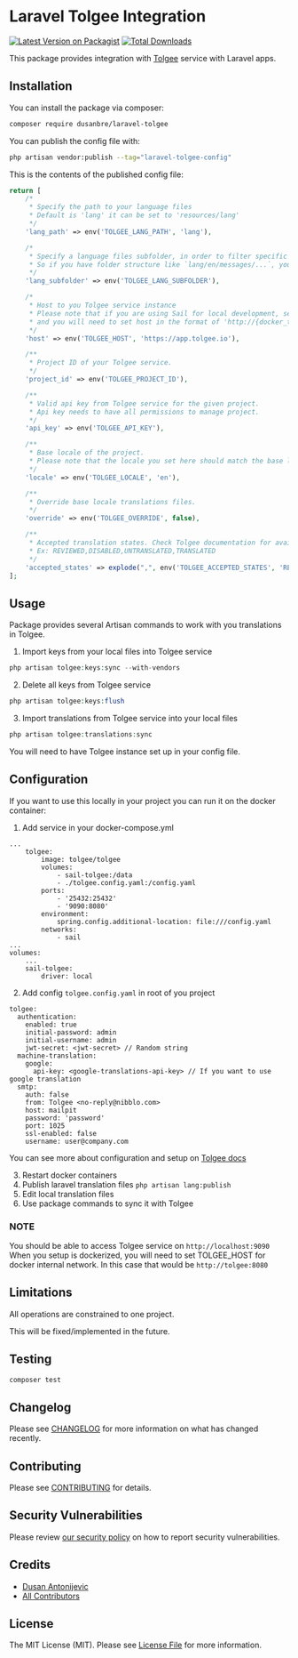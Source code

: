 # Laravel Tolgee Integration

[![Latest Version on Packagist](https://img.shields.io/packagist/v/dusanbre/laravel-tolgee.svg?style=flat-square)](https://packagist.org/packages/dusanbre/laravel-tolgee)
[![Total Downloads](https://img.shields.io/packagist/dt/dusanbre/laravel-tolgee.svg?style=flat-square)](https://packagist.org/packages/dusanbre/laravel-tolgee)

This package provides integration with [Tolgee](https://tolgee.io) service with Laravel apps.

## Installation

You can install the package via composer:

```bash
composer require dusanbre/laravel-tolgee
```

You can publish the config file with:

```bash
php artisan vendor:publish --tag="laravel-tolgee-config"
```

This is the contents of the published config file:

```php
return [
    /*
     * Specify the path to your language files
     * Default is 'lang' it can be set to 'resources/lang'
     */
    'lang_path' => env('TOLGEE_LANG_PATH', 'lang'),

    /*
     * Specify a language files subfolder, in order to filter specific language files.Please be aware that this applies to subfolders within your base local folders.
     * So if you have folder structure like `lang/en/messages/...`, you can set this env variable to `messages` and package will use only files from messages folder.
     */
    'lang_subfolder' => env('TOLGEE_LANG_SUBFOLDER'),

    /*
     * Host to you Tolgee service instance
     * Please note that if you are using Sail for local development, service need to be in the same docker network
     * and you will need to set host in the format of 'http://{docker_tolgee_service_name}:{docker_tolgee_service_port}'
     */
    'host' => env('TOLGEE_HOST', 'https://app.tolgee.io'),

    /**
     * Project ID of your Tolgee service.
     */
    'project_id' => env('TOLGEE_PROJECT_ID'),

    /**
     * Valid api key from Tolgee service for the given project.
     * Api key needs to have all permissions to manage project.
     */
    'api_key' => env('TOLGEE_API_KEY'),

    /**
     * Base locale of the project.
     * Please note that the locale you set here should match the base language in your project.
     */
    'locale' => env('TOLGEE_LOCALE', 'en'),

    /**
     * Override base locale translations files.
     */
    'override' => env('TOLGEE_OVERRIDE', false),

    /**
     * Accepted translation states. Check Tolgee documentation for available states.
     * Ex: REVIEWED,DISABLED,UNTRANSLATED,TRANSLATED
     */
    'accepted_states' => explode(",", env('TOLGEE_ACCEPTED_STATES', 'REVIEWED')),
];
```

## Usage

Package provides several Artisan commands to work with you translations in Tolgee.

1. Import keys from your local files into Tolgee service

```php
php artisan tolgee:keys:sync --with-vendors
```

2. Delete all keys from Tolgee service

```php
php artisan tolgee:keys:flush
```

3. Import translations from Tolgee service into your local files

```php
php artisan tolgee:translations:sync
```

You will need to have Tolgee instance set up in your config file.

## Configuration

If you want to use this locally in your project you can run it on the docker container:

1. Add service in your docker-compose.yml

```
...
    tolgee:
        image: tolgee/tolgee
        volumes:
            - sail-tolgee:/data
            - ./tolgee.config.yaml:/config.yaml
        ports:
            - '25432:25432'
            - '9090:8080'
        environment:
            spring.config.additional-location: file:///config.yaml
        networks:
            - sail
...
volumes:
    ...
    sail-tolgee:
        driver: local
```

2. Add config `tolgee.config.yaml` in root of you project

```
tolgee:
  authentication:
    enabled: true
    initial-password: admin
    initial-username: admin
    jwt-secret: <jwt-secret> // Random string
  machine-translation:
    google:
      api-key: <google-translations-api-key> // If you want to use google translation
  smtp:
    auth: false
    from: Tolgee <no-reply@nibblo.com>
    host: mailpit
    password: 'password'
    port: 1025
    ssl-enabled: false
    username: user@company.com
```

You can see more about configuration and setup
on [Tolgee docs](https://tolgee.io/platform/self_hosting/configuration?config-format=yaml)

3. Restart docker containers
4. Publish laravel translation files `php artisan lang:publish`
5. Edit local translation files
6. Use package commands to sync it with Tolgee

### NOTE

You should be able to access Tolgee service on `http://localhost:9090`</br>
When you setup is dockerized, you will need to set TOLGEE_HOST for docker internal network. In this case that would be
`http://tolgee:8080`

## Limitations

All operations are constrained to one project.

This will be fixed/implemented in the future.

## Testing

```bash
composer test
```

## Changelog

Please see [CHANGELOG](CHANGELOG.md) for more information on what has changed recently.

## Contributing

Please see [CONTRIBUTING](CONTRIBUTING.md) for details.

## Security Vulnerabilities

Please review [our security policy](../../security/policy) on how to report security vulnerabilities.

## Credits

- [Dusan Antonijevic](https://github.com/dusanbre)
- [All Contributors](../../contributors)

## License

The MIT License (MIT). Please see [License File](LICENSE.md) for more information.
